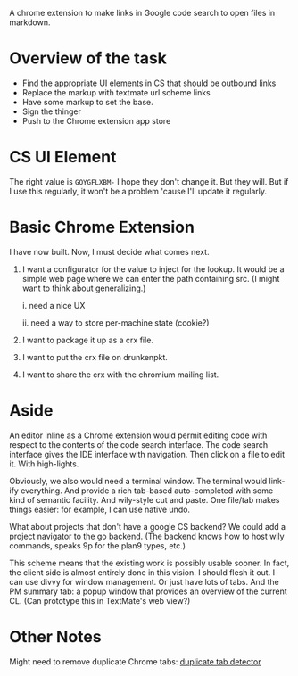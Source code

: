 A chrome extension to make links in Google code search to open files in markdown.

Overview of the task
===

*  Find the appropriate UI elements in CS that should be outbound links
*  Replace the markup with textmate url scheme links  
*  Have some markup to set the base.
*  Sign the thinger 
*  Push to the Chrome extension app store

CS UI Element
===
The right value is `GOYGFLXBM-` I hope they don't change it. But they will. But
if I use this regularly, it won't be a problem 'cause I'll update it regularly.

Basic Chrome Extension
===
I have now built. Now, I must decide what comes next.

1. I want a configurator for the value to inject for the lookup. It would be a 
simple web page where we can enter the path containing src. (I might want to
think about generalizing.)

    i.  need a nice UX
    
    ii.  need a way to store per-machine state (cookie?)

2. I want to package it up as a crx file.

3. I want to put the crx file on drunkenpkt.

4. I want to share the crx with the chromium mailing list.


Aside
===
An editor inline as a Chrome extension would permit editing code with respect to the 
contents of the code search interface. The code search interface gives the IDE 
interface with navigation. Then click on a file to edit it. With high-lights.

Obviously, we also would need a terminal window. The terminal would link-ify everything.
And provide a rich tab-based auto-completed with some kind of semantic facility.
And wily-style cut and paste.  One file/tab makes things easier: for example, I can
use native undo.

What about projects that don't have a google CS backend?  We could add a project navigator
to the go backend. (The backend knows how to host wily commands, speaks 9p for the plan9
types, etc.)

This scheme means that the existing work is possibly usable sooner. In fact, the client
side is almost entirely done in this vision. I should flesh it out. I can use divvy for
window management. Or just have lots of tabs. And the PM summary tab: a popup window that
provides an overview of the current CL. (Can prototype this in TextMate's web view?)

Other Notes
===
Might need to remove duplicate Chrome tabs: [duplicate tab
detector](https://github.com/mbhutton/chrome-duplicate-tab-detector)




